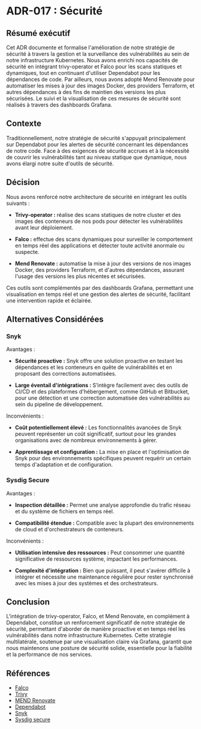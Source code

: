 # ADR-017 : Sécurité

## Résumé exécutif

Cet ADR documente et formalise l'amélioration de notre stratégie de sécurité à
travers la gestion et la surveillance des vulnérabilités au sein de notre
infrastructure Kubernetes. Nous avons enrichi nos capacités de sécurité en
intégrant trivy-operator et Falco pour les scans statiques et dynamiques, tout
en continuant d'utiliser Dependabot pour les dépendances de code. Par ailleurs,
nous avons adopté Mend Renovate pour automatiser les mises à jour des images
Docker, des providers Terraform, et autres dépendances à des fins de maintien
des versions les plus sécurisées. Le suivi et la visualisation de ces mesures
de sécurité sont réalisés à travers des dashboards Grafana.

## Contexte

Traditionnellement, notre stratégie de sécurité s'appuyait principalement sur
Dependabot pour les alertes de sécurité concernant les dépendances de notre
code. Face à des exigences de sécurité accrues et à la nécessité de couvrir
les vulnérabilités tant au niveau statique que dynamique, nous avons élargi
notre suite d'outils de sécurité.

## Décision

Nous avons renforcé notre architecture de sécurité en intégrant les outils
suivants :

- **Trivy-operator :** réalise des scans statiques de notre cluster et des
images des conteneurs de nos pods pour détecter les vulnérabilités avant
leur déploiement.

- **Falco :** effectue des scans dynamiques pour surveiller le comportement en
temps réel des applications et détecter toute activité anormale ou suspecte.

- **Mend Renovate :** automatise la mise à jour des versions de nos images
Docker, des providers Terraform, et d'autres dépendances, assurant l'usage des
versions les plus récentes et sécurisées.

Ces outils sont complémentés par des dashboards Grafana, permettant une
visualisation en temps réel et une gestion des alertes de sécurité,
facilitant une intervention rapide et éclairée.

## Alternatives Considérées

### Snyk

Avantages :

- **Sécurité proactive :** Snyk offre une solution proactive en testant les
dépendances et les conteneurs en quête de vulnérabilités et en proposant
des corrections automatisées.

- **Large éventail d'intégrations :** S’intègre facilement avec des outils de
CI/CD et des plateformes d'hébergement, comme GitHub et Bitbucket, pour une
détection et une correction automatisée des vulnérabilités au sein du pipeline
de développement.

Inconvénients :

- **Coût potentiellement élevé :** Les fonctionnalités avancées de Snyk peuvent
représenter un coût significatif, surtout pour les grandes organisations
avec de nombreux environnements à gérer.

- **Apprentissage et configuration :** La mise en place et l'optimisation de
Snyk pour des environnements spécifiques peuvent requérir un certain temps
d'adaptation et de configuration.

### Sysdig Secure

Avantages :

- **Inspection détaillée :** Permet une analyse approfondie du trafic
réseau et du système de fichiers en temps réel.

- **Compatibilité étendue :** Compatible avec la plupart des environnements
de cloud et d'orchestrateurs de conteneurs.

Inconvénients :

- **Utilisation intensive des ressources :** Peut consommer une quantité
significative de ressources système, impactant les performances.

- **Complexité d'intégration :** Bien que puissant, il peut s'avérer difficile
à intégrer et nécessite une maintenance régulière pour rester synchronisé
avec les mises à jour des systèmes et des orchestrateurs.

## Conclusion

L'intégration de trivy-operator, Falco, et Mend Renovate, en complément à
Dependabot, constitue un renforcement significatif de notre stratégie de
sécurité, permettant d'aborder de manière proactive et en temps réel les
vulnérabilités dans notre infrastructure Kubernetes. Cette stratégie
multilatérale, soutenue par une visualisation claire via Grafana, garantit
que nous maintenons une posture de sécurité solide, essentielle pour
la fiabilité et la performance de nos services.

## Références

- [Falco](https://falco.org/)
- [Trivy](https://www.aquasec.com/products/trivy/)
- [MEND Renovate](https://docs.renovatebot.com/)
- [Dependabot](
https://github.blog/2020-06-01-keep-all-your-packages-up-to-date-with-dependabot/)
- [Snyk](https://snyk.io/fr/)
- [Sysdig secure](https://docs.sysdig.com/en/docs/sysdig-secure/)
